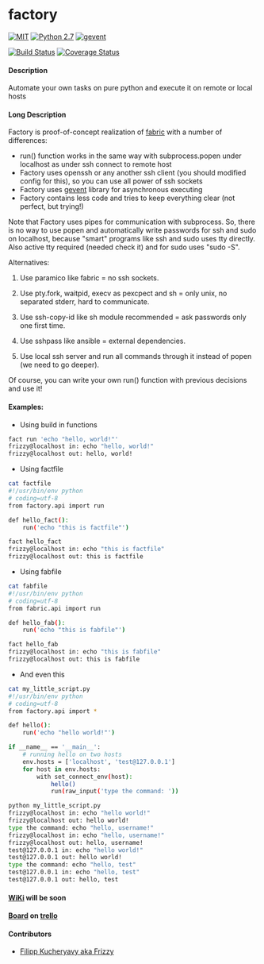 factory
=======
[![MIT](http://img.shields.io/badge/License-MIT-green.svg)](https://github.com/Friz-zy/factory/blob/master/LICENSE)  [![Python 2.7](http://img.shields.io/badge/Python-2.5--2.7-yellowgreen.svg)](https://www.python.org/)  [![gevent](http://img.shields.io/badge/Based-Gevent-yellow.svg)](https://pypi.python.org/pypi/gevent/1.0.1)

[![Build Status](https://travis-ci.org/Friz-zy/factory.svg?branch=master)](https://travis-ci.org/Friz-zy/factory) [![Coverage Status](https://img.shields.io/coveralls/Friz-zy/factory.svg)](https://coveralls.io/r/Friz-zy/factory)

#### Description
Automate your own tasks on pure python and execute it on remote or local hosts

#### Long Description
Factory is proof-of-concept realization of [fabric](https://github.com/fabric/fabric) with a number of differences:
* run() function works in the same way with subprocess.popen under localhost as under ssh connect to remote host
* Factory uses openssh or any another ssh client (you should modified config for this), so you can use all power of ssh sockets
* Factory uses [gevent](https://github.com/surfly/gevent) library for asynchronous executing
* Factory contains less code and tries to keep everything clear (not perfect, but trying!)

Note that Factory uses pipes for communication with subprocess.
So, there is no way to use popen and automatically write passwords for ssh and sudo on localhost,
because "smart" programs like ssh and sudo uses tty directly.
Also active tty required (needed check it) and for sudo uses "sudo -S".

Alternatives:

1) Use paramico like fabric = no ssh sockets.

2) Use pty.fork, waitpid, execv as pexcpect and sh = only unix, no separated stderr, hard to communicate.

3) Use ssh-copy-id like sh module recommended = ask passwords only one first time.

4) Use sshpass like ansible = external dependencies.

5) Use local ssh server and run all commands through it instead of popen (we need to go deeper).

Of course, you can write your own run() function with previous decisions and use it!

#### Examples:

* Using build in functions
```bash
fact run 'echo "hello, world!"'
frizzy@localhost in: echo "hello, world!"
frizzy@localhost out: hello, world!
```

* Using factfile
```bash
cat factfile
#!/usr/bin/env python
# coding=utf-8
from factory.api import run

def hello_fact():
    run('echo "this is factfile"')
```

```bash
fact hello_fact
frizzy@localhost in: echo "this is factfile"
frizzy@localhost out: this is factfile
```

* Using fabfile
```bash
cat fabfile 
#!/usr/bin/env python
# coding=utf-8
from fabric.api import run

def hello_fab():
    run('echo "this is fabfile"')
```

```bash
fact hello_fab
frizzy@localhost in: echo "this is fabfile"
frizzy@localhost out: this is fabfile
```

* And even this
```bash
cat my_little_script.py 
#!/usr/bin/env python
# coding=utf-8
from factory.api import *

def hello():
    run('echo "hello world!"')

if __name__ == '__main__':
    # running hello on two hosts
    env.hosts = ['localhost', 'test@127.0.0.1']
    for host in env.hosts:
        with set_connect_env(host):
            hello()
            run(raw_input('type the command: '))
```

```bash
python my_little_script.py 
frizzy@localhost in: echo "hello world!"
frizzy@localhost out: hello world!
type the command: echo "hello, username!"
frizzy@localhost in: echo "hello, username!"
frizzy@localhost out: hello, username!
test@127.0.0.1 in: echo "hello world!"
test@127.0.0.1 out: hello world!
type the command: echo "hello, test"             
test@127.0.0.1 in: echo "hello, test"
test@127.0.0.1 out: hello, test
```

#### [WiKi](https://github.com/Friz-zy/factory/wiki) will be soon

#### [Board](https://trello.com/b/TNRr7EbW/factory) on [trello](https://trello.com)

#### Contributors
* [Filipp Kucheryavy aka Frizzy](mailto:filipp.s.frizzy@gmail.com)
